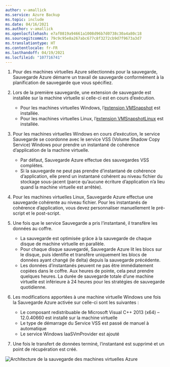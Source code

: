```yaml
---
author: v-amallick
ms.service: Azure Backup
ms.topic: include
ms.date: 04/16/2021
ms.author: v-amallick
ms.openlocfilehash: e7af0819a94661a1008d96b7d0738c30a4a80c18
ms.sourcegitcommit: 79c9c95e8a267abc677c8f3272cb9d7f9673a3d7
ms.translationtype: HT
ms.contentlocale: fr-FR
ms.lasthandoff: 04/19/2021
ms.locfileid: "107716741"
---
```

1. Pour des machines virtuelles Azure sélectionnés pour la sauvegarde, Sauvegarde Azure démarre un travail de sauvegarde conformément à la planification de sauvegarde que vous spécifiez.
1. Lors de la première sauvegarde, une extension de sauvegarde est installée sur la machine virtuelle si celle-ci est en cours d’exécution.
    - Pour les machines virtuelles Windows, l’[extension VMSnapshot](../articles/virtual-machines/extensions/vmsnapshot-windows.md) est installée.
    - Pour les machines virtuelles Linux, l’[extension VMSnapshotLinux](../articles/virtual-machines/extensions/vmsnapshot-linux.md) est installée.
1. Pour les machines virtuelles Windows en cours d’exécution, le service Sauvegarde se coordonne avec le service VSS (Volume Shadow Copy Service) Windows pour prendre un instantané de cohérence d’application de la machine virtuelle.
    - Par défaut, Sauvegarde Azure effectue des sauvegardes VSS complètes.
    - Si la sauvegarde ne peut pas prendre d’instantané de cohérence d’application, elle prend un instantané cohérent au niveau fichier du stockage sous-jacent (parce qu’aucune écriture d’application n’a lieu quand la machine virtuelle est arrêtée).
1. Pour les machines virtuelles Linux, Sauvegarde Azure effectue une sauvegarde cohérente au niveau fichier. Pour les instantanés de cohérence d’application, vous devez personnaliser manuellement le pré-script et le post-script.
1. Une fois que le service Sauvegarde a pris l’instantané, il transfère les données au coffre.
    - La sauvegarde est optimisée grâce à la sauvegarde de chaque disque de machine virtuelle en parallèle.
    - Pour chaque disque sauvegardé, Sauvegarde Azure lit les blocs sur le disque, puis identifie et transfère uniquement les blocs de données ayant changé (le delta) depuis la sauvegarde précédente.
    - Les données d’instantanés peuvent ne pas être immédiatement copiées dans le coffre. Aux heures de pointe, cela peut prendre quelques heures. La durée de sauvegarde totale d’une machine virtuelle est inférieure à 24 heures pour les stratégies de sauvegarde quotidienne.
1. Les modifications apportées à une machine virtuelle Windows une fois la Sauvegarde Azure activée sur celle-ci sont les suivantes :
    - Le composant redistribuable de Microsoft Visual C++ 2013 (x64) – 12.0.40660 est installé sur la machine virtuelle
    - Le type de démarrage du Service VSS est passé de manuel à automatique
    - Le service Windows IaaSVmProvider est ajouté

1. Une fois le transfert de données terminé, l’instantané est supprimé et un point de récupération est créé.

![Architecture de la sauvegarde des machines virtuelles Azure](../articles/backup/media/backup-azure-vms-introduction/vmbackup-architecture.png)
